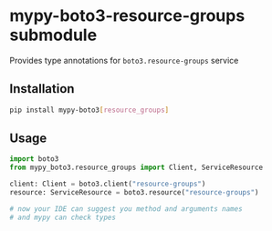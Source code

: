 # mypy-boto3-resource-groups submodule

Provides type annotations for `boto3.resource-groups` service

## Installation

```bash
pip install mypy-boto3[resource_groups]
```

## Usage

```python
import boto3
from mypy_boto3.resource_groups import Client, ServiceResource

client: Client = boto3.client("resource-groups")
resource: ServiceResource = boto3.resource("resource-groups")

# now your IDE can suggest you method and arguments names
# and mypy can check types
```

